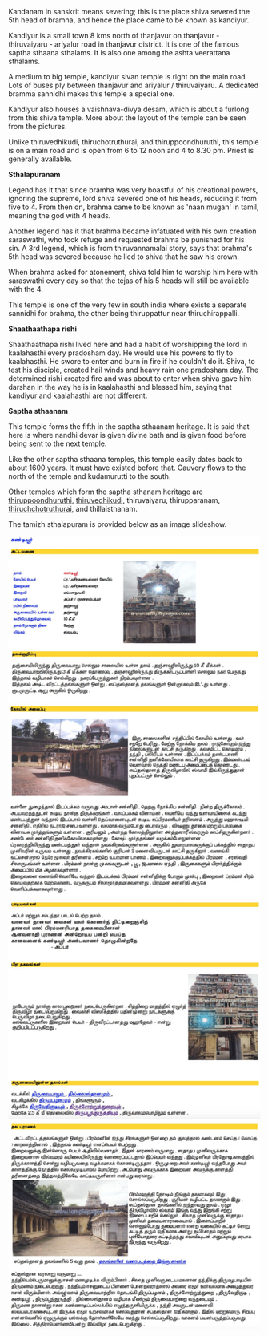 Kandanam in sanskrit means severing; this is the place shiva severed the 5th head of bramha, and hence the place came to be known as kandiyur.

Kandiyur&nbsp;is&nbsp;a small town 8 kms north of thanjavur on thanjavur - thiruvaiyaru - ariyalur road in thanjavur district. It is one of the famous saptha sthaana sthalams.&nbsp;It is also one among the ashta veerattana sthalams.

A medium to big temple, kandiyur sivan temple is right on the main road. Lots of buses ply between thanjavur and ariyalur / thiruvaiyaru. A dedicated bramma sannidhi makes this temple a special one.&nbsp;

Kandiyur also houses a vaishnava-divya desam, which is about a furlong from this shiva temple. More about the layout of the temple can be seen from the pictures.

Unlike thiruvedhikudi, thiruchotruthurai, and thiruppoondhuruthi, this temple is on a main road and is open from 6 to 12 noon and 4 to 8.30 pm.&nbsp;Priest is generally available.

<strong>Sthalapuranam</strong>

Legend has it that since bramha was very boastful of his creational powers, ignoring the supreme, lord shiva severed one of his heads, reducing it from five to 4. From then on, brahma came to be known as 'naan mugan' in tamil, meaning the god with 4 heads.

Another legend has it that brahma became infatuated with his own creation saraswathi, who took refuge and requested brahma be punished for his sin.&nbsp;A 3rd legend, which is from thiruvannamalai story, says that brahma's 5th head was severed because he lied to shiva that he saw his crown.&nbsp;

When brahma asked for atonement, shiva told him to worship him here with saraswathi every day so that the tejas of his 5 heads will still be available with the 4.

This temple is one of the very few in south india where exists a separate sannidhi for brahma, the other being thiruppattur near thiruchirappalli.

<strong>Shaathaathapa rishi</strong>

Shaathaathapa rishi lived here and had a habit of worshipping the lord in kaalahasthi every pradosham day. He would use his powers to fly to kaalahasthi. He swore to enter and burn in fire if he couldn't do it.&nbsp;Shiva, to test his disciple, created hail winds and heavy rain one pradosham day. The determined rishi created fire and was about to enter when shiva gave him darshan in the way he is in kaalahasthi and blessed him, saying that kandiyur and kaalahasthi are not different.

<strong>Saptha sthaanam</strong>

This temple forms the fifth in the saptha sthaanam heritage. It is said that here is where nandhi devar is given divine bath and is given food before being sent to the next temple.

Like the other saptha sthaana temples, this temple easily&nbsp;dates back to about 1600 years. It must have existed before that. Cauvery flows to the north of the temple and kudamurutti to the south.

Other temples which form the saptha sthanam heritage are <a href="http://www.templepages.com/thiruppoonthuruththi/">thiruppoondhuruthi</a>, <a href="http://www.templepages.com/thiruvedhikudi/">thiruvedhikudi</a>, thiruvaiyaru, thirupparanam, <a href="http://www.templepages.com/thiruchotruthurai/">thiruchchotruthurai</a>, and thillaisthanam.&nbsp;

The tamizh sthalapuram is provided below as an image slideshow.

<div class="row g-3">
        <div class="col-12 ">
            <div class="card h-100 overflow-hidden shadow-sm">
                <img src="/posts/mangalanaayagi-sametha-bramhasirakandeeswarar-temple-kandiyur/tam1.jpg" class="card-img-top h-100 object-fit-cover" alt="Post image" loading="lazy">
            </div>
        </div>
        <div class="col-12 ">
            <div class="card h-100 overflow-hidden shadow-sm">
                <img src="/posts/mangalanaayagi-sametha-bramhasirakandeeswarar-temple-kandiyur/tam2.jpg" class="card-img-top h-100 object-fit-cover" alt="Post image" loading="lazy">
            </div>
        </div>
        <div class="col-12 ">
            <div class="card h-100 overflow-hidden shadow-sm">
                <img src="/posts/mangalanaayagi-sametha-bramhasirakandeeswarar-temple-kandiyur/tam3.jpg" class="card-img-top h-100 object-fit-cover" alt="Post image" loading="lazy">
            </div>
        </div>
        <div class="col-12 ">
            <div class="card h-100 overflow-hidden shadow-sm">
                <img src="/posts/mangalanaayagi-sametha-bramhasirakandeeswarar-temple-kandiyur/tam4.jpg" class="card-img-top h-100 object-fit-cover" alt="Post image" loading="lazy">
            </div>
        </div>
 </div>

 
